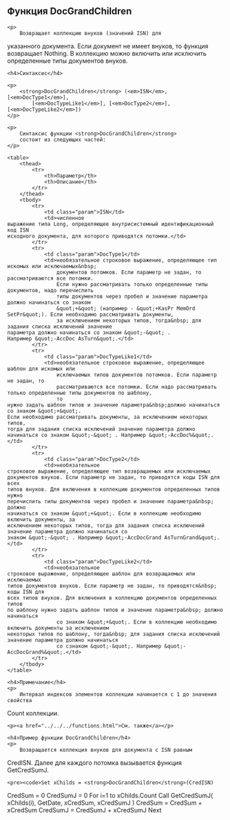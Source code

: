 ﻿<html>
<head>
    <title>DocGrandChildren</title>
    <link rel="stylesheet" href="../../../../common.css" />
</head>
<body>
    <h2>Функция DocGrandChildren</h2>

    <p>
        Возвращает коллекцию внуков (значений ISN) для 
указанного документа. Если документ не имеет внуков, то функция возвращает 
Nothing. В коллекцию можно включить или исключить определенные типы документов 
внуков.
    </p>

    <h4>Синтаксис</h4>

    <p>
        <strong>DocGrandChildren</strong> (<em>ISN</em>, [<em>DocType1</em>],
            [<em>DocTypeLike1</em>], [<em>DocType2</em>], [<em>DocTypeLike2</em>])
    </p>

    <p>
        Синтаксис функции <strong>DocGrandChildren</strong>
        состоит из следующих частей:
    </p>

    <table>
        <thead>
            <tr>
                <th>Параметр</th>
                <th>Описание</th>
            </tr>
        </thead>
        <tbody>
            <tr>
                <td class="param">ISN</td>
                <td>численное 
	выражение типа Long, определяющее внутрисистемный идентификационный код ISN 
	исходного документа, для которого приводятся потомки.</td>
            </tr>
            <tr>
                <td class="param">DocType1</td>
                <td>необязательное строковое выражение, определяющее тип искомых или исключаемых&nbsp; 
                    документов потомков. Если параметр не задан, то рассматриваются все потомки. 
                    Если нужно рассматривать только определенные типы документов, надо перечислить 
                    типы документов через пробел и значение параметра должно начинаться со знаком 
                    &quot;+&quot; (например - &quot;+KasPr MemOrd SetPr&quot;). Если необходимо рассматривать документы, 
                    за исключением некоторых типов, тогда&nbsp; для задания списка исключений значение 
	параметра должно начинаться со знаком &quot;-&quot; . 
	Например &quot;-AccDoc AsTurn&quot;.</td>
            </tr>
            <tr>
                <td class="param">DocTypeLike1</td>
                <td>необязательное строковое выражение, определяющее шаблон для искомых или 
                    исключаемых типов документов потомков. Если параметр не задан, то 
                    рассматриваются все потомки. Если надо рассматривать только определенные типы документов по шаблону, 
                    то 
	нужно задать шаблон типов и значение параметра&nbsp;должно начинаться со знаком &quot;+&quot;. 
	Если необходимо рассматривать документы, за исключением некоторых типов, 
	тогда для задания списка исключений значение параметра должно начинаться со знаком &quot;-&quot; . Например &quot;-AccDoc%&quot;.</td>
            </tr>
            <tr>
                <td class="param">DocType2</td>
                <td>необязательное 
	строковое выражение, определяющее тип возвращаемых или исключаемых документов внуков. Если параметр не задан, то приводятся коды ISN для всех 
	типов внуков. Для включения в коллекцию документов определенных типов нужно 
	перечислить типы документов через пробел и значение параметра&nbsp; должно 
	начинаться со знаком &quot;+&quot;. Если в коллекцию необходимо включить документы, за 
	исключением некоторых типов, тогда для задания списка исключений значение параметра должно начинаться со 
	знаком &quot;-&quot; . Например &quot;-AccDocGrand AsTurnGrand&quot;.</td>
            </tr>
            <tr>
                <td class="param">DocTypeLike2</td>
                <td>необязательное 
	строковое выражение, определяющее шаблон для возвращаемых или исключаемых 
	типов документов внуков. Если параметр не задан, то приводятся&nbsp; коды ISN для 
	всех типов внуков. Для включения в коллекцию документов определенных типов 
	по шаблону нужно задать шаблон типов и значение параметра&nbsp; должно начинаться 
	                со знаком &quot;+&quot;. Если в коллекцию необходимо включить документы за исключением 
	некоторых типов по шаблону, тогда&nbsp; для задания списка исключений значение параметра должно начинаться 
	                со сзнаком &quot;-&quot;. Например &quot;-AccDocGrand%&quot;.</td>
            </tr>
        </tbody>
    </table>

    <h4>Примечание</h4>
    <p>
        Интервал индексов элементов коллекции начинается с 1 до значения свойства 
Count коллекции.
    </p>

    <p><a href="../../../functions.html">См. также</a></p>

    <h4>Пример функции DocGrandChildren</h4>
    <p>
        Возвращается коллекция внуков для документа с ISN равным 
CredISN. Далее для каждого потомка вызывается функция GetCredSumJ.
    </p>

    <pre><code>Set xChilds = <strong>DocGrandChildren</strong>(CredISN)
CredSum = 0
CredSumJ = 0
For i=1 to xChilds.Count
  Call GetCredSumJ( xChilds(i), GetDate, xCredSum, xCredSumJ )
  CredSum = CredSum + xCredSum
  CredSumJ = CredSumJ + xCredSumJ
Next</code></pre>
</body>
</html>
